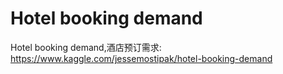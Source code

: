 # Hotel booking demand
Hotel booking demand,酒店预订需求: https://www.kaggle.com/jessemostipak/hotel-booking-demand